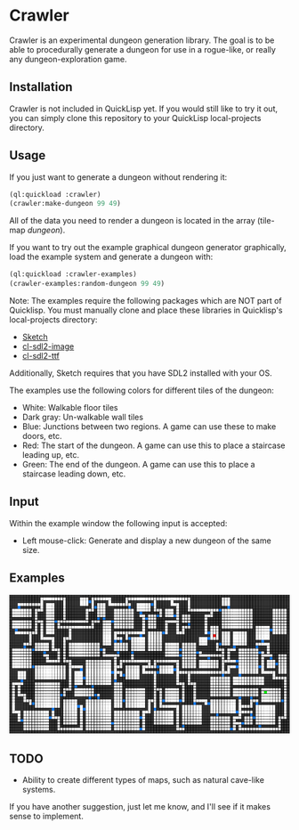 # Crawler

Crawler is an experimental dungeon generation library. The goal is to be able to procedurally generate a dungeon for use in a rogue-like, or really any dungeon-exploration game.

## Installation

Crawler is not included in QuickLisp yet. If you would still like to try it out, you can simply clone this repository to your QuickLisp local-projects directory.

## Usage

If you just want to generate a dungeon without rendering it:

```lisp
(ql:quickload :crawler)
(crawler:make-dungeon 99 49)
```

All of the data you need to render a dungeon is located in the array (tile-map *dungeon*).

If you want to try out the example graphical dungeon generator graphically, load the example system and generate a dungeon with:

```lisp
(ql:quickload :crawler-examples)
(crawler-examples:random-dungeon 99 49)
```

Note: The examples require the following packages which are NOT part of Quicklisp. You must manually clone and place these libraries in Quicklisp's local-projects directory:
* [Sketch](http://github.com/vydd/sketch)
* [cl-sdl2-image](http://github.com/lispgames/cl-sdl2-image)
* [cl-sdl2-ttf](http://github.com/Failproofshark/cl-sdl2-ttf)

Additionally, Sketch requires that you have SDL2 installed with your OS.

The examples use the following colors for different tiles of the dungeon:

* White: Walkable floor tiles
* Dark gray: Un-walkable wall tiles
* Blue: Junctions between two regions. A game can use these to make doors, etc.
* Red: The start of the dungeon. A game can use this to place a staircase leading up, etc.
* Green: The end of the dungeon. A game can use this to place a staircase leading down, etc.

## Input

Within the example window the following input is accepted:

* Left mouse-click: Generate and display a new dungeon of the same size.

## Examples

![Example Dungeon](/images/example.png)

## TODO
* Ability to create different types of maps, such as natural cave-like systems.

If you have another suggestion, just let me know, and I'll see if it makes sense to implement.

